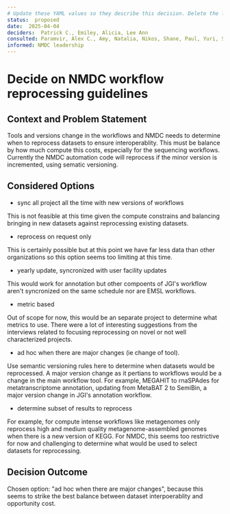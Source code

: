 ```yaml
---
# Update these YAML values so they describe this decision. Delete the leading `→` characters.
status:  proposed
date:  2025-04-04
deciders:  Patrick C., Emiley, Alicia, Lee Ann 
consulted: Paramvir, Alex C., Amy, Natalia, Nikos, Shane, Paul, Yuri, Sam, Juila, Leah
informed: NMDC leadership
---
```

# Decide on NMDC workflow reprocessing guidelines

## Context and Problem Statement

Tools and versions change in the workflows and NMDC needs to determine when to reprocess datasets to ensure interoperablity. This must be balance by how much compute this costs, especially for the sequencing workflows. Currently the NMDC automation code will reprocess if the minor version is incremented, using sematic versioning. 


## Considered Options

* sync all project all the time with new versions of workflows

This is not feasible at this time given the compute constrains and balancing bringing in new datasets against reprocessing existing datasets. 
* reprocess on request only

This is certainly possible but at this point we have far less data than other organizations so this option seems too limiting at this time.
* yearly update, syncronized with user facility updates

This would work for annotation but other compoents of JGI's workflow aren't syncronized on the same schedule nor are EMSL workflows. 
* metric based

Out of scope for now, this would be an separate project to determine what metrics to use. There were a lot of interesting suggestions from the interviews related to focusing reprocessing on novel or not well characterized projects.
* ad hoc when there are major changes (ie change of tool). 

Use semantic versioning rules here to determine when datasets would be reprocessed. A major version change as it pertians to workflows would be a change in the main workflow tool. For example, MEGAHIT to rnaSPAdes for metatranscriptome annotation, updating from MetaBAT 2 to SemiBin, a major version change in JGI's annotation workflow.
* determine subset of results to reprocess

For example, for compute intense workflows like metagenomes only reprocess high and medium quality metagenome-assembled genomes when there is a new version of KEGG.  For NMDC, this seems too restrictive for now and challenging to determine what would be used to select datasets for reprocessing.

## Decision Outcome

Chosen option: "ad hoc when there are major changes", because this seems to strike the best balance between dataset interpoerablity and opportunity cost.



